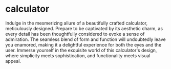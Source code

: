 # calculator
Indulge in the mesmerizing allure of a beautifully crafted calculator, meticulously designed. Prepare to be captivated by its aesthetic charm, as every detail has been thoughtfully considered to evoke a sense of admiration. The seamless blend of form and function will undoubtedly leave you enamored, making it a delightful experience for both the eyes and the user. Immerse yourself in the exquisite world of this calculator's design, where simplicity meets sophistication, and functionality meets visual appeal.
